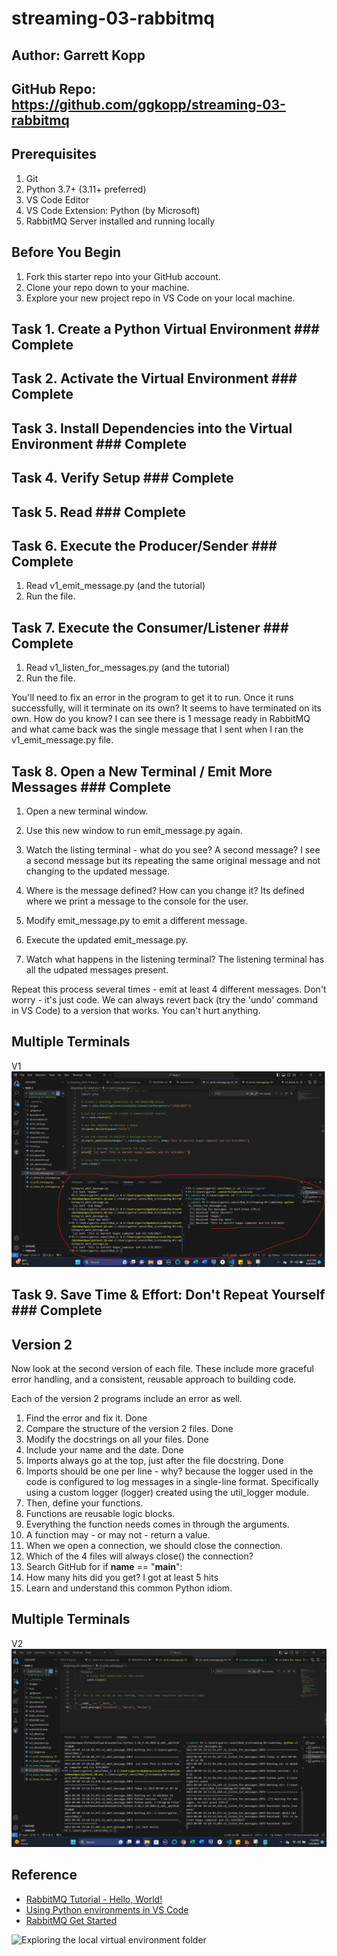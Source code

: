 # streaming-03-rabbitmq

## Author: Garrett Kopp

## GitHub Repo: https://github.com/ggkopp/streaming-03-rabbitmq

## Prerequisites

1. Git
1. Python 3.7+ (3.11+ preferred)
1. VS Code Editor
1. VS Code Extension: Python (by Microsoft)
1. RabbitMQ Server installed and running locally

## Before You Begin

1. Fork this starter repo into your GitHub account.
1. Clone your repo down to your machine.
1. Explore your new project repo in VS Code on your local machine.

## Task 1. Create a Python Virtual Environment ### Complete

## Task 2. Activate the Virtual Environment ### Complete

## Task 3. Install Dependencies into the Virtual Environment ### Complete

## Task 4. Verify Setup ### Complete

## Task 5. Read ### Complete

## Task 6. Execute the Producer/Sender ### Complete

1. Read v1_emit_message.py (and the tutorial)
1. Run the file. 

## Task 7. Execute the Consumer/Listener ### Complete

1. Read v1_listen_for_messages.py (and the tutorial)
1. Run the file.

You'll need to fix an error in the program to get it to run.
Once it runs successfully, will it terminate on its own? It seems to have terminated on its own. How do you know? I can see there is 1 message ready in RabbitMQ and what came back was the single message that I sent when I ran the v1_emit_message.py file.  

## Task 8. Open a New Terminal / Emit More Messages ### Complete

1. Open a new terminal window.
1. Use this new window to run emit_message.py again.
1. Watch the listing terminal - what do you see?  A second message? I see a second message but its repeating the same original message and not changing to the updated message. 

1. Where is the message defined? How can you change it? Its defined where we print a message to the console for the user. 
1. Modify emit_message.py to emit a different message. 
1. Execute the updated emit_message.py. 
1. Watch what happens in the listening terminal? The listening terminal has all the udpated messages present. 

Repeat this process several times - emit at least 4 different messages.
Don't worry - it's just code. We can always revert back (try the 'undo' command in VS Code) to a version that works. You can't hurt anything.

## Multiple Terminals
V1
![Alt text](2Terminal_v1_SendRecieveGarrettKopp.jpg)

## Task 9. Save Time & Effort: Don't Repeat Yourself ### Complete

## Version 2

Now look at the second version of each file.
These include more graceful error handling,
and a consistent, reusable approach to building code.

Each of the version 2 programs include an error as well. 

1. Find the error and fix it. Done
1. Compare the structure of the version 2 files. Done
1. Modify the docstrings on all your files. Done
1. Include your name and the date. Done
1. Imports always go at the top, just after the file docstring. Done
1. Imports should be one per line - why? because the logger used in the code is configured to log messages in a single-line format. Specifically using a custom logger (logger) created using the util_logger module.
1. Then, define your functions.
1. Functions are reusable logic blocks.
1. Everything the function needs comes in through the arguments.
1. A function may - or may not - return a value. 
1. When we open a connection, we should close the connection. 
1. Which of the 4 files will always close() the connection?
1. Search GitHub for if __name__ == "__main__":
1. How many hits did you get? I got at least 5 hits
1. Learn and understand this common Python idiom.

## Multiple Terminals
V2
![Alt text](2Terminal_v2_SendRecieveGarrettKopp.jpg)

## Reference

- [RabbitMQ Tutorial - Hello, World!](https://www.rabbitmq.com/tutorials/tutorial-one-python.html)
- [Using Python environments in VS Code](https://code.visualstudio.com/docs/python/environments)
- [RabbitMQ Get Started](https://www.rabbitmq.com/#getstarted)

![Exploring the local virtual environment folder](./images/exploring_dot_venv.PNG)